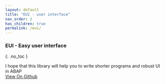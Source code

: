 ```yaml
---
layout: default
title: "EUI - user interface"
nav_order: 2
has_children: true
permalink: /eui/
---
```


### **EUI** - Easy user interface
{: .no_toc }

I hope that this library will help you to write shorter programs and robust UI in ABAP<br/>
[View On Github](https://github.com/bizhuka/eui)
